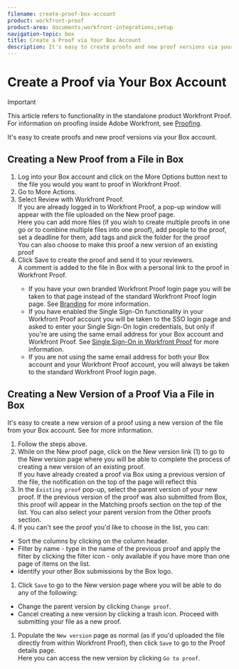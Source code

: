```yaml
---
filename: create-proof-box-account
product: workfront-proof
product-area: documents;workfront-integrations;setup
navigation-topic: box
title: Create a Proof via Your Box Account
description: It's easy to create proofs and new proof versions via your Box account.
---
```


# Create a Proof via Your Box Account

>[!IMPORTANT]
>
>This article refers to functionality in the standalone product Workfront Proof. For information on proofing inside Adobe Workfront, see [Proofing](../../../review-and-approve-work/proofing/proofing.md).

It's easy to create proofs and new proof versions via your Box account.

## Creating a New Proof from a File in Box

<ol> 
 <li value="1">Log into your Box account and click on the <span class="bold">More Options</span> button next to the file you would you want to proof in Workfront Proof.</li> 
 <li value="2">Go to <span class="bold">More Actions</span>.</li> 
 <li value="3">Select <span class="bold">Review with Workfront Proof</span>.<br>If you are already logged in to Workfront Proof, a pop-up window will appear with the file uploaded on the&nbsp;New proof page.<br>Here you can add more files (if you wish to create multiple proofs in one go or to combine multiple files into one proof), add people to the proof, set a deadline for them, add tags and pick the folder for the proof<br>You can also choose to make this proof a new version of an existing proof</li> 
 <li value="4">Click <span class="bold">Save</span>&nbsp;to create the proof and send it to your reviewers.<br>A comment is added to the file in Box with a personal link to the proof in Workfront Proof.</li> <note type="note"> 
  <ul> 
   <li>If you have your own branded Workfront Proof login page you will be taken to that page instead of the standard Workfront Proof login page. See <a href="https://support.workfront.com/hc/en-us/sections/115000921208-Branding">Branding</a> for more information. </li> 
   <li>If you have enabled the Single Sign-On functionality in your Workfront Proof account you will be taken to the SSO login page and asked to enter your Single Sign-On login credentials, but only if you're are using the same email address for your Box account and Workfront Proof. See <a href="../../../workfront-proof/wp-acct-admin/managing-security/single-sign-on-overview.md" class="MCXref xref" xrefformat="{para}">Single Sign-On in Workfront Proof</a> for more information. </li> 
   <li>If you are not using the same email address for both your Box account and your Workfront Proof account, you will always be taken to the standard Workfront Proof login page. </li> 
  </ul> 
 </note> 
</ol>

## Creating a New Version of a Proof Via a File in Box

It's easy to create a new version&nbsp;of a proof using a new version of the file from your Box account. See for more information.

1. Follow the steps above.
1. While on the New proof page, click on the New version link (1) to go to the New version page where you will be able to complete the process of creating a new version of an existing proof.  
   If you have already created a proof via Box using a previous version of the file, the notification on the top of the page will reflect this
1. In the `Existing proof` pop-up, select the parent version of your new proof. If the previous version of the proof was also submitted from Box, this proof will appear in the Matching proofs section on the top of the list. You can also select your parent version from the Other proofs section.&nbsp;
1. If you can't see the proof you'd like to choose in the list, you can:

  * Sort the columns by clicking on the column header.
  * Filter by name - type in the name of the previous proof and apply the filter by clicking the filter icon - only available if you have more than one page of items on the list.
  * Identify your other Box submissions by the Box logo.

1. Click `Save` to go to&nbsp;the New version page where you will be able to do any of the following:

  * Change the parent version by clicking `Change proof`.
  * Cancel creating a new version by clicking a trash icon. Proceed with submitting your file as a new proof.

1. Populate the `New version` page as normal (as if you'd uploaded the file directly from within Workfront Proof), then click `Save` to go&nbsp;to the Proof details page.  
   Here you can access the new version by clicking `Go to proof`.

